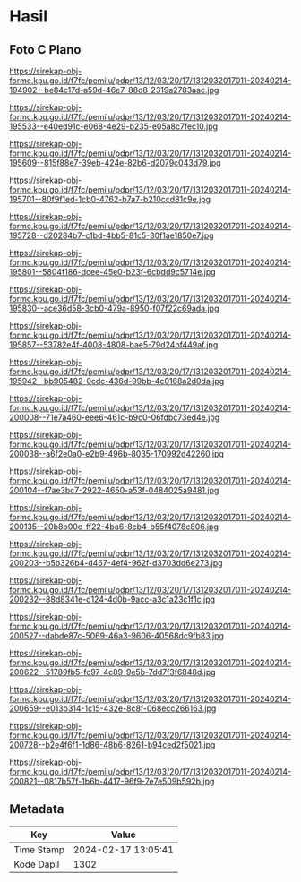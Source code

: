 # Hasil

## Foto C Plano

https://sirekap-obj-formc.kpu.go.id/f7fc/pemilu/pdpr/13/12/03/20/17/1312032017011-20240214-194902--be84c17d-a59d-46e7-88d8-2319a2783aac.jpg

https://sirekap-obj-formc.kpu.go.id/f7fc/pemilu/pdpr/13/12/03/20/17/1312032017011-20240214-195533--e40ed91c-e068-4e29-b235-e05a8c7fec10.jpg

https://sirekap-obj-formc.kpu.go.id/f7fc/pemilu/pdpr/13/12/03/20/17/1312032017011-20240214-195609--815f88e7-39eb-424e-82b6-d2079c043d79.jpg

https://sirekap-obj-formc.kpu.go.id/f7fc/pemilu/pdpr/13/12/03/20/17/1312032017011-20240214-195701--80f9f1ed-1cb0-4762-b7a7-b210ccd81c9e.jpg

https://sirekap-obj-formc.kpu.go.id/f7fc/pemilu/pdpr/13/12/03/20/17/1312032017011-20240214-195728--d20284b7-c1bd-4bb5-81c5-30f1ae1850e7.jpg

https://sirekap-obj-formc.kpu.go.id/f7fc/pemilu/pdpr/13/12/03/20/17/1312032017011-20240214-195801--5804f186-dcee-45e0-b23f-6cbdd9c5714e.jpg

https://sirekap-obj-formc.kpu.go.id/f7fc/pemilu/pdpr/13/12/03/20/17/1312032017011-20240214-195830--ace36d58-3cb0-479a-8950-f07f22c69ada.jpg

https://sirekap-obj-formc.kpu.go.id/f7fc/pemilu/pdpr/13/12/03/20/17/1312032017011-20240214-195857--53782e4f-4008-4808-bae5-79d24bf449af.jpg

https://sirekap-obj-formc.kpu.go.id/f7fc/pemilu/pdpr/13/12/03/20/17/1312032017011-20240214-195942--bb905482-0cdc-436d-99bb-4c0168a2d0da.jpg

https://sirekap-obj-formc.kpu.go.id/f7fc/pemilu/pdpr/13/12/03/20/17/1312032017011-20240214-200008--71e7a460-eee6-461c-b9c0-06fdbc73ed4e.jpg

https://sirekap-obj-formc.kpu.go.id/f7fc/pemilu/pdpr/13/12/03/20/17/1312032017011-20240214-200038--a6f2e0a0-e2b9-496b-8035-170992d42260.jpg

https://sirekap-obj-formc.kpu.go.id/f7fc/pemilu/pdpr/13/12/03/20/17/1312032017011-20240214-200104--f7ae3bc7-2922-4650-a53f-0484025a9481.jpg

https://sirekap-obj-formc.kpu.go.id/f7fc/pemilu/pdpr/13/12/03/20/17/1312032017011-20240214-200135--20b8b00e-ff22-4ba6-8cb4-b55f4078c806.jpg

https://sirekap-obj-formc.kpu.go.id/f7fc/pemilu/pdpr/13/12/03/20/17/1312032017011-20240214-200203--b5b326b4-d467-4ef4-962f-d3703dd6e273.jpg

https://sirekap-obj-formc.kpu.go.id/f7fc/pemilu/pdpr/13/12/03/20/17/1312032017011-20240214-200232--88d8341e-d124-4d0b-9acc-a3c1a23c1f1c.jpg

https://sirekap-obj-formc.kpu.go.id/f7fc/pemilu/pdpr/13/12/03/20/17/1312032017011-20240214-200527--dabde87c-5069-46a3-9606-40568dc9fb83.jpg

https://sirekap-obj-formc.kpu.go.id/f7fc/pemilu/pdpr/13/12/03/20/17/1312032017011-20240214-200622--51789fb5-fc97-4c89-9e5b-7dd7f3f6848d.jpg

https://sirekap-obj-formc.kpu.go.id/f7fc/pemilu/pdpr/13/12/03/20/17/1312032017011-20240214-200659--e013b314-1c15-432e-8c8f-068ecc266163.jpg

https://sirekap-obj-formc.kpu.go.id/f7fc/pemilu/pdpr/13/12/03/20/17/1312032017011-20240214-200728--b2e4f6f1-1d86-48b6-8261-b94ced2f5021.jpg

https://sirekap-obj-formc.kpu.go.id/f7fc/pemilu/pdpr/13/12/03/20/17/1312032017011-20240214-200821--0817b57f-1b6b-4417-96f9-7e7e509b592b.jpg


## Metadata

| Key        | Value               |
| ---------- | ------------------- |
| Time Stamp | 2024-02-17 13:05:41 |
| Kode Dapil | 1302                |



